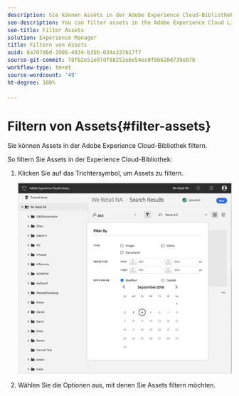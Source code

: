 ```yaml
---
description: Sie können Assets in der Adobe Experience Cloud-Bibliothek filtern.
seo-description: You can filter assets in the Adobe Experience Cloud Library.
seo-title: Filter Assets
solution: Experience Manager
title: Filtern von Assets
uuid: 8a707d6d-1905-4934-b35b-034a337b17f7
source-git-commit: 78f62e51e07df88252e6e54ec8f0b620d739e07b
workflow-type: tm+mt
source-wordcount: '49'
ht-degree: 100%

---
```



# Filtern von Assets{#filter-assets}

Sie können Assets in der Adobe Experience Cloud-Bibliothek filtern.

So filtern Sie Assets in der Experience Cloud-Bibliothek:

1. Klicken Sie auf das Trichtersymbol, um Assets zu filtern.

   ![](assets/library_filter_assets.png)

1. Wählen Sie die Optionen aus, mit denen Sie Assets filtern möchten.

